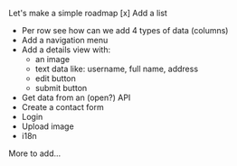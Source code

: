 Let's make a simple roadmap
[x] Add a list
- Per row see how can we add 4 types of data (columns)
- Add a navigation menu
- Add a details view with:
  * an image
  * text data like: username, full name, address
  * edit button
  * submit button
- Get data from an (open?) API
- Create a contact form
- Login
- Upload image
- i18n

More to add...
